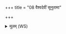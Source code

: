 +++
title = "08 वैश्वदेवीं सूनुतामा"

+++
<details><summary>मूलम् (WS)</summary>

वैश्वदेवीं सूनुतामा रभध्वं शुद्धा भवन्तः शुचयः पावकाः ॥  
अतिक्रामन्तो दुरितानि विश्वा शतं हिमाः सर्ववीरा मदेम॥ ८ ॥  
उदीचीनैः पथिभिर्वायुमद्भिरतिक्रामन्तोवरान् परेभिः ।  
त्रिः सप्तः कृत्व ऋषयः परेता मृत्युं प्रत्यौहन् पदयोपनेन॥ ९ ॥  
मृत्योः पदं योपयन्त एत द्राघीय आयुः प्रतरं दधानाः ।  
आसीना मृत्युं नुदता सधस्थे ऽथ जीवासो विदथमा वदेम ॥ १० ॥
</details>